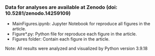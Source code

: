### Data for analyses are available at Zenodo (doi: 10.5281/zenodo.14259109)
* MainFigures.ipynb: Jupyter Notebook for reproduce all figures in the article.
* Figure*.py: Python file for reproduce each figure in the article.
* Figures folder: Contain each figure in the article.
  
Note: All results were analyzed and visualized by Python version 3.9.18

